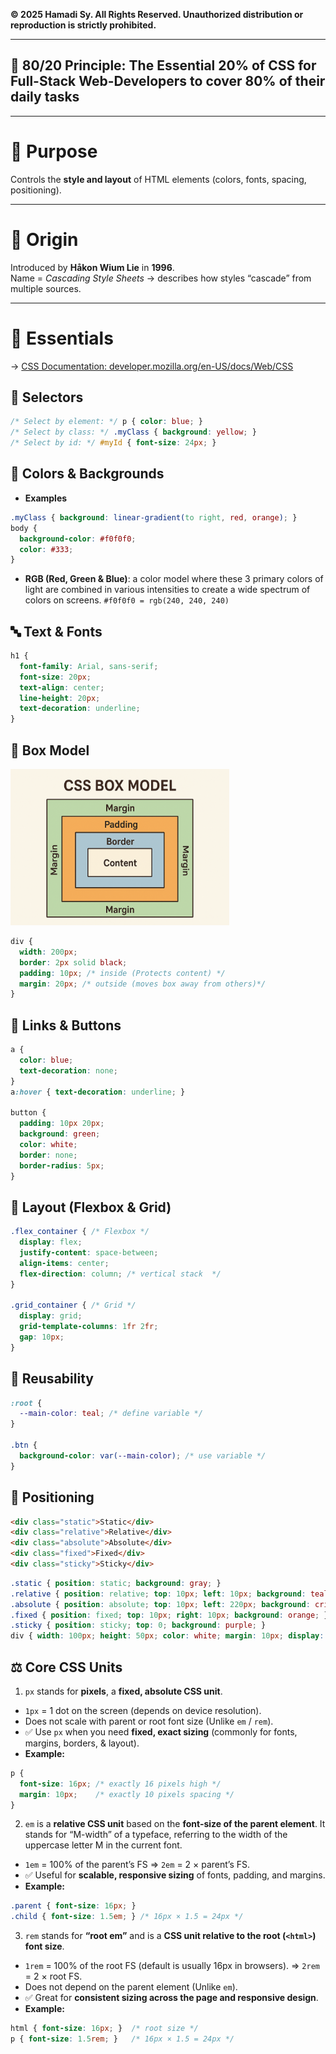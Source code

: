 **© 2025 Hamadi Sy. All Rights Reserved. Unauthorized distribution or reproduction is strictly prohibited.**

---

## 🚀 80/20 Principle: The Essential 20% of CSS for Full-Stack Web-Developers to cover 80% of their daily tasks

---

# 🎯 Purpose
Controls the **style and layout** of HTML elements (colors, fonts, spacing, positioning).

---

# 🌱 Origin
Introduced by **Håkon Wium Lie** in **1996**.  
Name = *Cascading Style Sheets* → describes how styles “cascade” from multiple sources.

---

# 🧠 Essentials

→ [CSS Documentation: developer.mozilla.org/en-US/docs/Web/CSS](developer.mozilla.org/en-US/docs/Web/CSS)

## 🎨 Selectors
```css
/* Select by element: */ p { color: blue; }
/* Select by class: */ .myClass { background: yellow; }
/* Select by id: */ #myId { font-size: 24px; }
```

## 🎨 Colors & Backgrounds
* **Examples**
```css
.myClass { background: linear-gradient(to right, red, orange); }
body { 
  background-color: #f0f0f0; 
  color: #333; 
}
```
* **RGB (Red, Green & Blue)**: a color model where these 3 primary colors of light are combined in various intensities to create a wide spectrum of colors on screens. `#f0f0f0 = rgb(240, 240, 240)`

## 🔤 Text & Fonts
```css
h1 {
  font-family: Arial, sans-serif;
  font-size: 20px;
  text-align: center;
  line-height: 20px;
  text-decoration: underline;
}
```

## 📏 Box Model
<img src="./imgs/css-box-model.png" width="350" height="250" alt="Git Workflow">  

```css
div {
  width: 200px;
  border: 2px solid black;
  padding: 10px; /* inside (Protects content) */
  margin: 20px; /* outside (moves box away from others)*/
}
```

## 🔗 Links & Buttons
```css
a {
  color: blue;
  text-decoration: none;
}
a:hover { text-decoration: underline; }

button {
  padding: 10px 20px;
  background: green;
  color: white;
  border: none;
  border-radius: 5px;
}
```

## 📐 Layout (Flexbox & Grid)
```css
.flex_container { /* Flexbox */
  display: flex;
  justify-content: space-between;
  align-items: center;
  flex-direction: column; /* vertical stack  */
}

.grid_container { /* Grid */
  display: grid;
  grid-template-columns: 1fr 2fr;
  gap: 10px;
}
```

## 🧩 Reusability 
```css
:root {
  --main-color: teal; /* define variable */
}

.btn { 
  background-color: var(--main-color); /* use variable */
}
```

## 📍 Positioning
```html
<div class="static">Static</div>
<div class="relative">Relative</div>
<div class="absolute">Absolute</div>
<div class="fixed">Fixed</div>
<div class="sticky">Sticky</div>
```

```css
.static { position: static; background: gray; }
.relative { position: relative; top: 10px; left: 10px; background: teal; }
.absolute { position: absolute; top: 10px; left: 220px; background: crimson; }
.fixed { position: fixed; top: 10px; right: 10px; background: orange; }
.sticky { position: sticky; top: 0; background: purple; }
div { width: 100px; height: 50px; color: white; margin: 10px; display: flex; align-items: center; justify-content: center; }
 ```

## ⚖️ Core CSS Units

1. `px` stands for **pixels**, a **fixed, absolute CSS unit**.
* `1px` = 1 dot on the screen (depends on device resolution).
* Does not scale with parent or root font size (Unlike `em` / `rem`).
* ✅ Use `px` when you need **fixed, exact sizing** (commonly for fonts, margins, borders, & layout).
* **Example:**
```css
p {
  font-size: 16px; /* exactly 16 pixels high */
  margin: 10px;    /* exactly 10 pixels spacing */
}
```

2. `em` is a **relative CSS unit** based on the **font-size of the parent element**. It stands for “M-width” of a typeface, referring to the width of the uppercase letter M in the current font.
* `1em` = 100% of the parent’s FS => `2em` = 2 × parent’s FS.
* ✅ Useful for **scalable, responsive sizing** of fonts, padding, and margins.
* **Example:**
```css
.parent { font-size: 16px; }
.child { font-size: 1.5em; } /* 16px × 1.5 = 24px */
```

3. `rem` stands for **“root em”** and is a **CSS unit relative to the root (`<html>`) font size**.
* `1rem` = 100% of the root FS (default is usually 16px in browsers). => `2rem` = 2 × root FS.
* Does not depend on the parent element (Unlike `em`).
* ✅ Great for **consistent sizing across the page and responsive design**.
* **Example:**
```css
html { font-size: 16px; }  /* root size */
p { font-size: 1.5rem; }   /* 16px × 1.5 = 24px */
```
